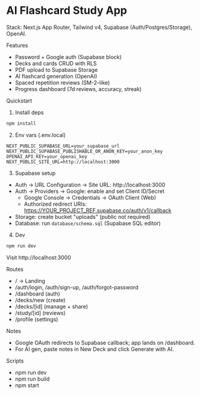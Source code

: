 # AI Flashcard Study App

Stack: Next.js App Router, Tailwind v4, Supabase (Auth/Postgres/Storage), OpenAI.

Features

- Password + Google auth (Supabase block)
- Decks and cards CRUD with RLS
- PDF upload to Supabase Storage
- AI flashcard generation (OpenAI)
- Spaced repetition reviews (SM-2–like)
- Progress dashboard (7d reviews, accuracy, streak)

Quickstart

1. Install deps

```bash
npm install
```

2. Env vars (.env.local)

```env
NEXT_PUBLIC_SUPABASE_URL=your_supabase_url
NEXT_PUBLIC_SUPABASE_PUBLISHABLE_OR_ANON_KEY=your_anon_key
OPENAI_API_KEY=your_openai_key
NEXT_PUBLIC_SITE_URL=http://localhost:3000
```

3. Supabase setup

- Auth → URL Configuration → Site URL: http://localhost:3000
- Auth → Providers → Google: enable and set Client ID/Secret
  - Google Console → Credentials → OAuth Client (Web)
  - Authorized redirect URIs:
    https://YOUR_PROJECT_REF.supabase.co/auth/v1/callback
- Storage: create bucket "uploads" (public not required)
- Database: run `database/schema.sql` (Supabase SQL editor)

4. Dev

```bash
npm run dev
```

Visit http://localhost:3000

Routes

- / → Landing
- /auth/login, /auth/sign-up, /auth/forgot-password
- /dashboard (auth)
- /decks/new (create)
- /decks/[id] (manage + share)
- /study/[id] (reviews)
- /profile (settings)

Notes

- Google OAuth redirects to Supabase callback; app lands on /dashboard.
- For AI gen, paste notes in New Deck and click Generate with AI.

Scripts

- npm run dev
- npm run build
- npm start
